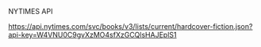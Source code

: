 NYTIMES API

https://api.nytimes.com/svc/books/v3/lists/current/hardcover-fiction.json?api-key=W4VNU0C9gvXzMO4sfXzGCQlsHAJEplS1

